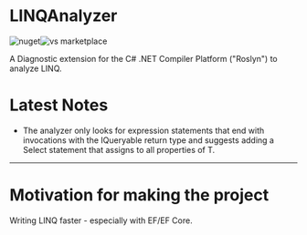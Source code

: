 # LINQAnalyzer
![nuget](https://img.shields.io/nuget/v/LINQAnalyzer)![vs marketplace](https://img.shields.io/visual-studio-marketplace/v/LINQAnalyzer.1de9f7e6-2e59-478c-92de-06a761762a9a)

A Diagnostic extension for the C# .NET Compiler Platform ("Roslyn") to analyze LINQ.

# Latest Notes
- The analyzer only looks for expression statements that end with invocations with the IQueryable<T> return type and suggests adding a Select statement that assigns to all properties of T.

---

# Motivation for making the project

Writing LINQ faster - especially with EF/EF Core.

